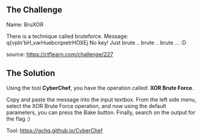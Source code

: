 ## The Challenge

Name: BruXOR

There is a technique called bruteforce. Message: q{vpln'bH_varHuebcrqxetrHOXEj No key! Just brute .. brute .. brute ... :D

source: https://ctflearn.com/challenge/227

## The Solution

Using the tool **CyberChef**, you have the operation called: **XOR Brute Force**.

Copy and paste the message into the input textbox. From the left side menu, select the XOR Brute Force operation, and now using the default parameters, you can press the Bake button. Finally, search on the output for the flag :)

Tool: https://gchq.github.io/CyberChef
